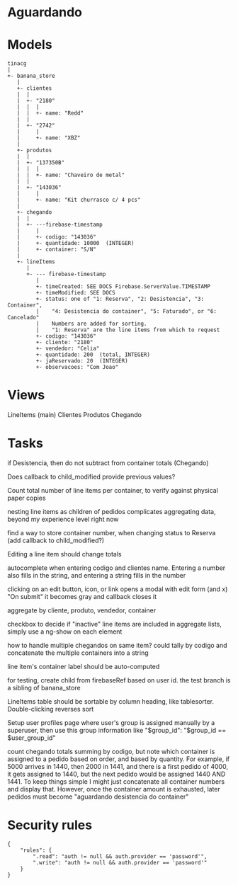 # Aguardando



# Models

```
tinacg
|
+- banana_store
   |
   +- clientes
   |  |
   |  +- "2180"
   |  |  |
   |  |  +- name: "Redd"
   |  |
   |  +- "2742"
   |     |
   |     +- name: "XBZ"
   |
   +- produtos
   |  |
   |  +- "137350B"
   |  |  |
   |  |  +- name: "Chaveiro de metal"
   |  |
   |  +- "143036"
   |     |
   |     +- name: "Kit churrasco c/ 4 pcs"
   |
   +- chegando
   |  |
   |  +- ---firebase-timestamp
   |     |
   |     +- codigo: "143036"
   |     +- quantidade: 10000  (INTEGER)
   |     +- container: "S/N"
   |  
   +- lineItems
      |
      +- --- firebase-timestamp
         |
         +- timeCreated: SEE DOCS Firebase.ServerValue.TIMESTAMP
         +- timeModified: SEE DOCS
         +- status: one of "1: Reserva", "2: Desistencia", "3: Container",
         |    "4: Desistencia do container", "5: Faturado", or "6: Cancelado"
         |    Numbers are added for sorting.
         |    "1: Reserva" are the line items from which to request
         +- codigo: "143036"
         +- cliente: "2180"
         +- vendedor: "Celia"
         +- quantidade: 200  (total, INTEGER)
         +- jaReservado: 20  (INTEGER)
         +- observacoes: "Com Joao"
```         

# Views

LineItems (main)
Clientes
Produtos
Chegando

# Tasks

if Desistencia, then do not subtract from container totals (Chegando)

Does callback to child_modified provide previous values?

Count total number of line items per container, to verify against physical
paper copies

nesting line items as children of pedidos complicates aggregating data, beyond
my experience level right now

find a way to store container number, when changing status to Reserva (add
callback to child_modified?)

Editing a line item should change totals

autocomplete when entering codigo and clientes name. Entering a number also
fills in the string, and entering a string fills in the number

clicking on an edit button, icon, or link opens a modal with edit form (and x)
"On submit" it becomes gray and callback closes it

aggregate by cliente, produto, vendedor, container

checkbox to decide if "inactive" line items are included in aggregate lists,
simply use a ng-show on each element

how to handle multiple chegandos on same item? could tally by codigo and
concatenate the multiple containers into a string

line item's container label should be auto-computed

for testing, create child from firebaseRef based on user id.
the test branch is a sibling of banana_store

LineItems table should be sortable by column heading, like tablesorter.
Double-clicking reverses sort

Setup user profiles page where user's group is assigned manually by a
superuser, then use this group information like
"$group_id": "$group_id == $user_group_id"

count chegando totals summing by codigo, but note which container is assigned
to a pedido based on order, and based by quantity. For example, if 5000 arrives
in 1440, then 2000 in 1441, and there is a first pedido of 4000, it gets
assigned to 1440, but the next pedido would be assigned 1440 AND 1441. To keep
things simple I might just concatenate all container numbers and display that.
However, once the container amount is exhausted, later pedidos must become
"aguardando desistencia do container"

# Security rules

```
{
    "rules": {
        ".read": "auth != null && auth.provider == 'password'",
        ".write": "auth != null && auth.provider == 'password'"
    }
}
```
